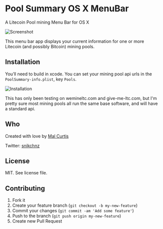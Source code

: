 # Pool Summary OS X MenuBar

A Litecoin Pool mining Menu Bar for OS X

![Screenshot](http://dl.dropbox.com/u/3155323/Screenshots/z38rfc98tr2q.png)

This menu bar app displays your current information for one or more Litecoin (and possibly Bitcoin) mining pools.

## Installation
You’ll need to build in xcode. You can set your mining pool api urls in the `PoolSummary-info.plist`, key `Pools`.

![Installation](http://dl.dropbox.com/u/3155323/Screenshots/0khoj8299hj1.png)

This has only been testing on wemineltc.com and give-me-ltc.com, but I'm pretty sure most mining pools all run the same base software, and will have a standard api.

## Who

Created with love by [Mal Curtis](http://github.com/snikch)

Twitter: [snikchnz](http://twitter.com/snikchnz)

## License

MIT. See license file.


## Contributing

1. Fork it
2. Create your feature branch (`git checkout -b my-new-feature`)
3. Commit your changes (`git commit -am 'Add some feature'`)
4. Push to the branch (`git push origin my-new-feature`)
5. Create new Pull Request
